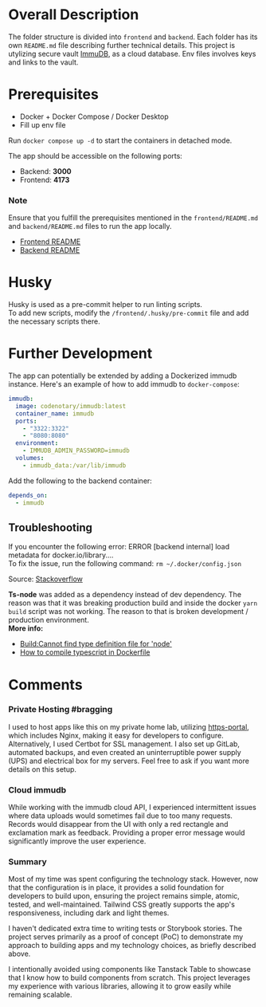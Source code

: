 # Overall Description

The folder structure is divided into `frontend` and `backend`. Each folder has its own `README.md` file describing further technical details.
This project is utylizing secure vault [ImmuDB](https://vault.immudb.io/auth/signin), as a cloud database. Env files involves keys and links to the vault.

# Prerequisites

- Docker + Docker Compose / Docker Desktop
- Fill up env file

Run `docker compose up -d` to start the containers in detached mode.

The app should be accessible on the following ports:

- Backend: **3000**
- Frontend: **4173**

### Note

Ensure that you fulfill the prerequisites mentioned in the `frontend/README.md` and `backend/README.md` files to run the app locally.

- [Frontend README](frontend/README.md)
- [Backend README](backend/README.md)

# Husky

Husky is used as a pre-commit helper to run linting scripts.\
 To add new scripts, modify the `/frontend/.husky/pre-commit` file and add the necessary scripts there.

# Further Development

The app can potentially be extended by adding a Dockerized immudb instance. Here's an example of how to add immudb to `docker-compose`:

```yaml
immudb:
  image: codenotary/immudb:latest
  container_name: immudb
  ports:
    - "3322:3322"
    - "8080:8080"
  environment:
    - IMMUDB_ADMIN_PASSWORD=immudb
  volumes:
    - immudb_data:/var/lib/immudb
```

Add the following to the backend container:

```yaml
depends_on:
  - immudb
```

## Troubleshooting

If you encounter the following error:
ERROR [backend internal] load metadata for docker.io/library....\
To fix the issue, run the following command: `rm ~/.docker/config.json`

Source: [Stackoverflow](https://stackoverflow.com/questions/66912085/why-is-docker-compose-failing-with-error-internal-load-metadata-suddenly)

**Ts-node** was added as a dependency instead of dev dependency. The reason was that it was breaking production build and inside the docker `yarn build` script was not working. The reason to that is broken development / production environment.\
**More info:**

- [Build:Cannot find type definition file for 'node'](https://stackoverflow.com/questions/43542710/buildcannot-find-type-definition-file-for-node)
- [How to compile typescript in Dockerfile](https://stackoverflow.com/questions/51083134/how-to-compile-typescript-in-dockerfile)

# Comments

### Private Hosting #bragging

I used to host apps like this on my private home lab, utilizing [https-portal](https://hub.docker.com/r/steveltn/https-portal/dockerfile), which includes Nginx, making it easy for developers to configure. Alternatively, I used Certbot for SSL management. I also set up GitLab, automated backups, and even created an uninterruptible power supply (UPS) and electrical box for my servers. Feel free to ask if you want more details on this setup.

### Cloud immudb

While working with the immudb cloud API, I experienced intermittent issues where data uploads would sometimes fail due to too many requests. Records would disappear from the UI with only a red rectangle and exclamation mark as feedback. Providing a proper error message would significantly improve the user experience.

### Summary

Most of my time was spent configuring the technology stack. However, now that the configuration is in place, it provides a solid foundation for developers to build upon, ensuring the project remains simple, atomic, tested, and well-maintained. Tailwind CSS greatly supports the app's responsiveness, including dark and light themes.

I haven't dedicated extra time to writing tests or Storybook stories. The project serves primarily as a proof of concept (PoC) to demonstrate my approach to building apps and my technology choices, as briefly described above.

I intentionally avoided using components like Tanstack Table to showcase that I know how to build components from scratch. This project leverages my experience with various libraries, allowing it to grow easily while remaining scalable.
